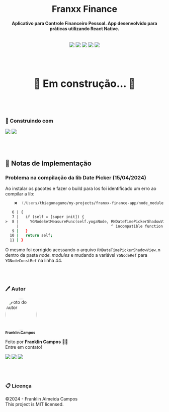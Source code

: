 <br />
<h1 align="center">Franxx Finance</h1>
<h4 align="center">Aplicativo para Controle Financeiro Pessoal. App desenvolvido para práticas utilizando React Native.</h4>
<br />

<div id="statusProject" align="center">
<img src="https://img.shields.io/github/license/franklindrw/franxx-finance.svg?style=for-the-badge" />
<img src="https://img.shields.io/github/stars/franklindrw/franxx-finance.svg?style=for-the-badge" />
<img src="https://img.shields.io/github/forks/franklindrw/franxx-finance.svg?style=for-the-badge" />
<img src="https://img.shields.io/github/issues/franklindrw/franxx-finance.svg?style=for-the-badge" />
<img src="http://img.shields.io/static/v1?label=STATUS&message=EM%20DESENVOLVIMENTO&color=yellow&style=for-the-badge"/>
</div>

<br /><br />


<h3 align="center" style="font-size: 2rem"> 
	🚧  Em construção...  🚧
</h3>

<br /><br />


<h3>🔨 Construindo com</h3>
<div id="statusProject" align="left">
 <img src="https://img.shields.io/badge/React_Native-20232A?style=for-the-badge&logo=react&logoColor=61DAFB" />
 <img src="https://img.shields.io/badge/TypeScript-007ACC?style=for-the-badge&logo=typescript&logoColor=whitek" />
</div>

<br /><br />

## 📄 Notas de Implementação

### Problema na compilação da lib Date Picker (15/04/2024)
Ao instalar os pacotes e fazer o build para Ios foi identificado um erro ao compilar a lib:

```zsh
	❌  (/Users/thiagonagumo/my-projects/franxx-finance-app/node_modules/@react-native-community/datetimepicker/ios/RNDateTimePickerShadowView.m:8:41)

   6 | {
   7 |   if (self = [super init]) {
>  8 |     YGNodeSetMeasureFunc(self.yogaNode, RNDateTimePickerShadowViewMeasure);
     |                                         ^ incompatible function pointer types passing 'YGSize ' (aka 'struct YGSize (struct YGNode *, float, enum YGMeasureMode, float, enum YGMeasureMode)') to parameter of type 'YGMeasureFunc' (aka 'struct YGSize (*)(const struct YGNode *, float, enum YGMeasureMode, float, enum YGMeasureMode)') [-Wincompatible-function-pointer-types]
   9 |   }
  10 |   return self;
  11 | }
```

O mesmo foi corrigido acessando o arquivo `RNDateTimePickerShadowView.m` dentro da pasta *node_modules* e mudando a variável `YGNodeRef` para `YGNodeConstRef` na linha 44.

<br /><br />

### 🖊 Autor

<a href="https://github.com/franklindrw">
<img style="border-radius: 50%; width: 100px" src="https://github.com/franklindrw.png" alt="Foto do Autor"/>
<br />
<sub><b>Franklin Campos</b></sub>
</a>
</br>
<p>Feito por <strong>Franklin Campos</strong> 👋🏻 </br>
Entre em contato!</p>

<div>
<a href="https://www.linkedin.com/in/franklindrw" target="_blank"><img src="https://img.shields.io/badge/-LinkedIn-%230077B5?style=for-the-badge&logo=linkedin&logoColor=white" target="_blank"></a>
<a href="mailto:franklindrw@gmail.com"><img src="https://img.shields.io/badge/Gmail-D14836?style=for-the-badge&logo=gmail&logoColor=white" target="_blank"></a>
<a href="https://www.instagram.com/franklindrw" target="_blank"><img src="https://img.shields.io/badge/-Instagram-%23E4405F?style=for-the-badge&logo=instagram&logoColor=white" target="_blank"></a>
</div>

<br /><br />

### 📋 Licença

<p> ©2024 - Franklin Almeida Campos </br>
This project is MIT licensed.</p>
